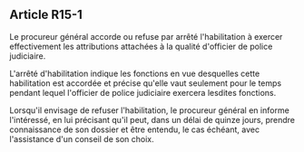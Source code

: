 Article R15-1
----
Le procureur général accorde ou refuse par arrêté l'habilitation à exercer
effectivement les attributions attachées à la qualité d'officier de police
judiciaire.

L'arrêté d'habilitation indique les fonctions en vue desquelles cette
habilitation est accordée et précise qu'elle vaut seulement pour le temps
pendant lequel l'officier de police judiciaire exercera lesdites fonctions.

Lorsqu'il envisage de refuser l'habilitation, le procureur général en informe
l'intéressé, en lui précisant qu'il peut, dans un délai de quinze jours, prendre
connaissance de son dossier et être entendu, le cas échéant, avec l'assistance
d'un conseil de son choix.
